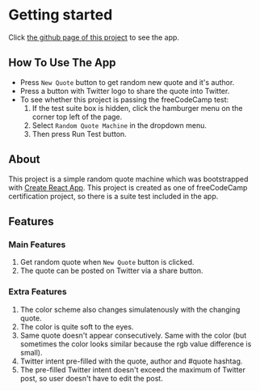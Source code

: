 # Getting started

Click [the github page of this project](https://salmandaak.github.io/fcc-random-quote-machine/) to see the app.

## How To Use The App

- Press `New Quote` button to get random new quote and it's author.
- Press a button with Twitter logo to share the quote into Twitter.
- To see whether this project is passing the freeCodeCamp test:
  1. If the test suite box is hidden, click the hamburger menu on the corner top left of the page.
  2. Select `Random Quote Machine` in the dropdown menu.
  3. Then press Run Test button.

## About

This project is a simple random quote machine which was bootstrapped with [Create React App](https://github.com/facebook/create-react-app). This project is created as one of freeCodeCamp certification project, so there is a suite test included in the app.

## Features

### Main Features

1. Get random quote when `New Quote` button is clicked.
2. The quote can be posted on Twitter via a share button.

### Extra Features

1. The color scheme also changes simulatenously with the changing quote.
2. The color is quite soft to the eyes.
3. Same quote doesn't appear consecutively. Same with the color (but sometimes the color looks similar because the rgb value difference is small).
4. Twitter intent pre-filled with the quote, author and #quote hashtag.
5. The pre-filled Twitter intent doesn't exceed the maximum of Twitter post, so user doesn't have to edit the post.
